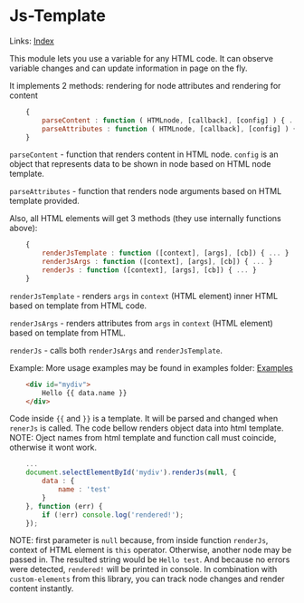 # Js-Template

Links: [Index](../../README.md)

This module lets you use a variable for any HTML code. It can observe variable changes and can update information in page on the fly.

It implements 2 methods: rendering for node attributes and rendering for content
```js
	{
		parseContent : function ( HTMLnode, [callback], [config] ) { ... },
		parseAttributes : function ( HTMLnode, [callback], [config] ) { ... }
	}
```
`parseContent` - function that renders content in HTML node. `config` is an object that represents data to be shown in node based on HTML node template.

`parseAttributes` - function that renders node arguments based on HTML template provided.

Also, all HTML elements will get 3 methods (they use internally functions above):
```js
	{
		renderJsTemplate : function ([context], [args], [cb]) { ... }
		renderJsArgs : function ([context], [args], [cb]) { ... }
		renderJs : function ([context], [args], [cb]) { ... }
	}
```
`renderJsTemplate` - renders `args` in `context` (HTML element) inner HTML based on template from HTML code.

`renderJsArgs` - renders attributes from `args` in `context` (HTML element) based on template from HTML.

`renderJs` - calls both `renderJsArgs` and `renderJsTemplate`.

Example:
More usage examples may be found in examples folder: [Examples](docs/examples)
```html
	<div id="mydiv">
		Hello {{ data.name }}
	</div>
```
Code inside `{{` and `}}` is a template. It will be parsed and changed when `renerJs` is called.
The code bellow renders object data into html template.
NOTE: Oject names from html template and function call must coincide, otherwise it wont work.
```js
	...
	document.selectElementById('mydiv').renderJs(null, {
		data : {
			name : 'test'
		}
	}, function (err) {
		if (!err) console.log('rendered!');
	});
```
NOTE: first parameter is `null` because, from inside function `renderJs`, context of HTML element is `this` operator. Otherwise, another node may be passed in.
The resulted string would be `Hello test`. And because no errors were detected, `rendered!` will be printed in console.
In combination with `custom-elements` from this library, you can track node changes and render content instantly.

